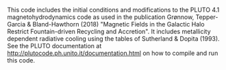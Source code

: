 This code includes the initial conditions and modifications to the PLUTO 4.1 magnetohydrodynamics code as used in the publication Grønnow, Tepper-Garcia & Bland-Hawthorn (2018) "Magnetic Fields in the Galactic Halo Restrict Fountain-driven Recycling and Accretion".
It includes metallicity dependent radiative cooling using the tables of Sutherland & Dopita (1993).
See the PLUTO documentation at http://plutocode.ph.unito.it/documentation.html on how to compile and run this code.
